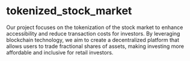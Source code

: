 # tokenized_stock_market
Our project focuses on the tokenization of the stock market to enhance accessibility and reduce transaction costs for investors. By leveraging blockchain technology, we aim to create a decentralized platform that allows users to trade fractional shares of assets, making investing more affordable and inclusive for retail investors.
